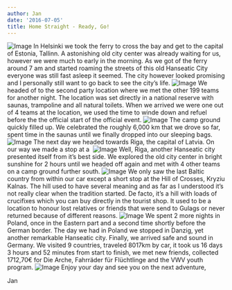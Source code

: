 ```yaml
---
author: Jan
date: '2016-07-05'
title: Home Straight - Ready, Go!
---
```

![Image](./images/1.jpeg)
In Helsinki we took the ferry to cross the bay and get to the capital of
Estonia, Tallinn. A astonishing old city center was already waiting for us,
however we were much to early in the morning. As we got of the ferry around 7
am and started roaming the streets of this old Hanseatic City everyone was
still fast asleep it seemed. The city however looked promising and I personally
still want to go back to see the city’s life.
![Image](./images/2.jpeg)
We headed of to the second party location where we met the other 199 teams for
another night. The location was set directly in a national reserve with saunas,
trampoline and all natural toilets. When we arrived we were one out of 4 teams
at the location, we used the time to winde down and refuel before the the
official start of the official event.
![Image](./images/3.jpeg)
The camp ground quickly filled up. We celebrated the roughly 6,000 km that we
drove so far, spent time in the saunas until we finally dropped into our
sleeping bags.
![Image](./images/4.jpeg)
The next day we headed towards Riga, the capital of Latvia. On our way we made
a stop at a 
![Image](./images/5.jpeg)
Well, Riga, another Hanseatic city presented itself from it’s best side. We
explored the old city center in bright sunshine for 2 hours until we headed off
again and met with 4 other teams on a camp ground further south.
![Image](./images/6.jpeg)
We only saw the last Baltic country from within our car except a short stop at
the Hill of Crosses, Kryziu Kalnas. The hill used to have several meaning and
as far as I understood it’s not really clear when the tradition started. De
facto, it’s a hill with loads of crucifixes which you can buy directly in the
tourist shop. It used to be a location to honour lost relatives or friends that
were send to Gulags or never returned because of different reasons.
![Image](./images/7.jpeg)
We spent 2 more nights in Poland, once in the Eastern part and a second time
shortly before the German border. The day we had in Poland we stopped in
Danzig, yet another remarkable Hanseatic city.
Finally, we arrived safe and sound in Germany. We visited 9 countries, traveled
8017km by car, it took us 16 days 3 hours and 52 minutes from start to finish,
we met new friends, collected 1712,70€ for Die Arche, Fahrräder für Flüchtlinge
and the VWV youth program.
![Image](./images/8.jpeg)
Enjoy your day and see you on the next adventure,

Jan
